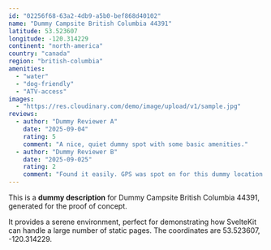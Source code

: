 ```yaml
---
id: "02256f68-63a2-4db9-a5b0-bef868d40102"
name: "Dummy Campsite British Columbia 44391"
latitude: 53.523607
longitude: -120.314229
continent: "north-america"
country: "canada"
region: "british-columbia"
amenities:
  - "water"
  - "dog-friendly"
  - "ATV-access"
images:
  - "https://res.cloudinary.com/demo/image/upload/v1/sample.jpg"
reviews:
  - author: "Dummy Reviewer A"
    date: "2025-09-04"
    rating: 5
    comment: "A nice, quiet dummy spot with some basic amenities."
  - author: "Dummy Reviewer B"
    date: "2025-09-025"
    rating: 2
    comment: "Found it easily. GPS was spot on for this dummy location."
---
```


This is a **dummy description** for Dummy Campsite British Columbia 44391, generated for the proof of concept.

It provides a serene environment, perfect for demonstrating how SvelteKit can handle a large number of static pages. The coordinates are 53.523607, -120.314229.

